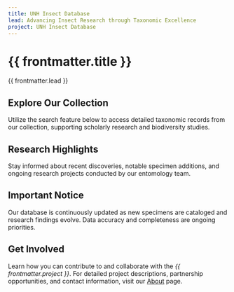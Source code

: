 ```yaml
---
title: UNH Insect Database
lead: Advancing Insect Research through Taxonomic Excellence
project: UNH Insect Database
---
```


<!-- Header Section -->
<div style="background-color: var(--color-header-footer-bg); color: var(--color-header-footer-text);" class="py-12 px-6 rounded-b-lg shadow-lg mb-12 text-center">
  <h1 class="text-4xl font-extrabold">{{ frontmatter.title }}</h1>
  <p class="mt-4 text-lg">{{ frontmatter.lead }}</p>
</div>

<!-- Updated Boxes Section -->
<div class="max-w-7xl mx-auto px-4 sm:px-6 lg:px-8 space-y-8">
  <!-- Two-Column Grid -->
  <div class="grid grid-cols-1 md:grid-cols-2 gap-8">
    <!-- Explore Our Collection Card -->
    <div style="background: linear-gradient(135deg, var(--neutral-bg), var(--color-base-muted)); border: 1px solid var(--color-base-border);" class="rounded-xl p-8 shadow-xl transform hover:scale-105 transition duration-300">
      <h2 style="color: var(--color-base-foreground);" class="text-2xl font-bold mb-4">Explore Our Collection</h2>
      <p style="color: var(--color-base-content);" class="mb-6">
        Utilize the search feature below to access detailed taxonomic records from our collection, supporting scholarly research and biodiversity studies.
      </p>  
      <autocomplete-otu class="w-full max-w-lg mx-auto my-4"/>
    </div>

  <!-- Research Highlights Card -->
  <div style="background: linear-gradient(135deg, var(--neutral-bg), var(--color-base-muted)); border: 1px solid var(--color-base-border);" class="rounded-xl p-8 shadow-xl transform hover:scale-105 transition duration-300">
      <h2 style="color: var(--color-base-foreground);" class="text-2xl font-bold mb-4">Research Highlights</h2>
      <p style="color: var(--color-base-content);">
        Stay informed about recent discoveries, notable specimen additions, and ongoing research projects conducted by our entomology team.
      </p>
    </div>
  </div>

  <!-- Important Notice Card -->
  <div style="background: linear-gradient(135deg, var(--neutral-bg), var(--color-base-muted)); border: 1px solid var(--color-base-border);" class="rounded-xl p-8 shadow-xl transform hover:scale-105 transition duration-300">
    <h2 style="color: var(--color-base-foreground);" class="text-2xl font-bold mb-4">Important Notice</h2>
    <p style="color: var(--color-base-content);">
      Our database is continuously updated as new specimens are cataloged and research findings evolve. Data accuracy and completeness are ongoing priorities.
    </p>
  </div>

  <!-- Get Involved Card -->
  <div style="background: linear-gradient(135deg, var(--neutral-bg), var(--color-base-muted)); border: 1px solid var(--color-base-border);" class="rounded-xl p-8 shadow-xl transform hover:scale-105 transition duration-300">
    <h2 style="color: var(--color-base-foreground);" class="text-2xl font-bold mb-4">Get Involved</h2>
    <p style="color: var(--color-base-content);">
      Learn how you can contribute to and collaborate with the <em>{{ frontmatter.project }}</em>. For detailed project descriptions, partnership opportunities, and contact information, visit our 
      <a href="/about" style="color: var(--color-primary-content);" class="hover:underline">About</a> page.
    </p>
  </div>
</div>
